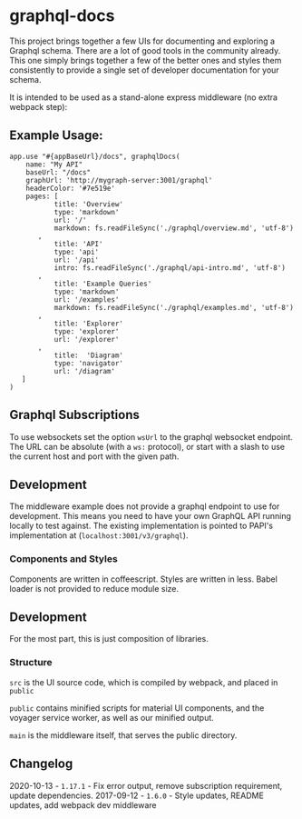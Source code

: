 # graphql-docs

This project brings together a few UIs for documenting and exploring a Graphql schema.  There are a lot of good tools in the community already.  This one simply brings together a few of the better ones and styles them consistently to provide a single set of developer documentation for your schema.

 It is intended to be used as a stand-alone express middleware (no extra webpack step):

 ## Example Usage:

 ```
 app.use "#{appBaseUrl}/docs", graphqlDocs(
     name: "My API"
     baseUrl: "/docs"
     graphUrl: 'http://mygraph-server:3001/graphql'
     headerColor: '#7e519e'
     pages: [
            title: 'Overview'
            type: 'markdown'
            url: '/'
            markdown: fs.readFileSync('./graphql/overview.md', 'utf-8')
        ,
            title: 'API'
            type: 'api'
            url: '/api'
            intro: fs.readFileSync('./graphql/api-intro.md', 'utf-8')
        ,
            title: 'Example Queries'
            type: 'markdown'
            url: '/examples'
            markdown: fs.readFileSync('./graphql/examples.md', 'utf-8')
        ,
            title: 'Explorer'
            type: 'explorer'
            url: '/explorer'
        ,
            title:  'Diagram'
            type: 'navigator'
            url: '/diagram'
    ]
 )
```

## Graphql Subscriptions

To use websockets set the option `wsUrl` to the graphql websocket endpoint.  The URL can be absolute (with a `ws:` protocol), or start with a slash to use the current host and port with the given path.

## Development
The middleware example does not provide a graphql endpoint to use for development.
This means you need to have your own GraphQL API running locally to test against. The
existing implementation is pointed to PAPI's implementation at
(`localhost:3001/v3/graphql`).

### Components and Styles
Components are written in coffeescript. Styles are written in less. Babel loader is not provided
to reduce module size.

## Development

For the most part, this is just composition of libraries.

### Structure

`src` is the UI source code, which is compiled by webpack, and placed in `public`

`public` contains minified scripts for material UI components, and the voyager service worker,
as well as our minified output.

`main` is the middleware itself, that serves the public directory.

## Changelog
2020-10-13 - `1.17.1` - Fix error output, remove subscription requirement, update dependencies.
2017-09-12 - `1.6.0` - Style updates, README updates, add webpack dev middleware
